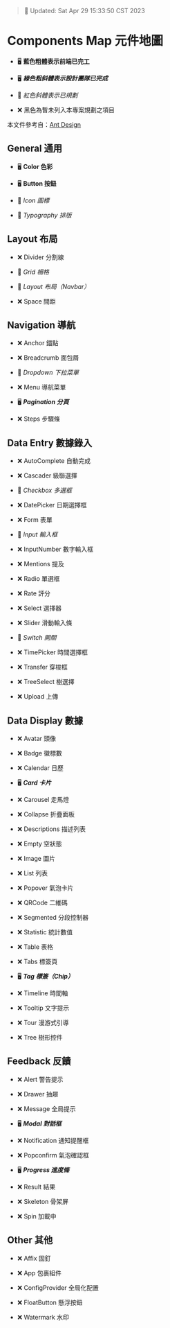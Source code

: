 > 📌 Updated: Sat Apr 29 15:33:50 CST 2023

# Components Map 元件地圖

- 🖥️ **藍色粗體表示前端已完工**

- 🖥️ ***綠色粗斜體表示設計團隊已完成***

- 📌 *紅色斜體表示已規劃*

- ❌ 黑色為暫未列入本專案規劃之項目

本文件參考自：[Ant Design](https://ant.design/components/overview-cn/)

## General 通用

- 🖥️ **Color 色彩**

- 🖥️ **Button 按鈕**

- 📌 *Icon 圖標*

- 📌 *Typography 排版*
## Layout 布局

- ❌ Divider 分割線

- 📌 *Grid 柵格*

- 📌 *Layout 布局（Navbar）*

- ❌ Space 間距
## Navigation 導航

- ❌ Anchor 錨點

- ❌ Breadcrumb 面包屑

- 📌 *Dropdown 下拉菜單*

- ❌ Menu 導航菜單

- 🖥️ ***Pagination 分頁***

- ❌ Steps 步驟條
## Data Entry 數據錄入

- ❌ AutoComplete 自動完成

- ❌ Cascader 級聯選擇

- 📌 *Checkbox 多選框*

- ❌ DatePicker 日期選擇框

- ❌ Form 表單

- 📌 *Input 輸入框*

- ❌ InputNumber 數字輸入框

- ❌ Mentions 提及

- ❌ Radio 單選框

- ❌ Rate 評分

- ❌ Select 選擇器

- ❌ Slider 滑動輸入條

- 📌 *Switch 開關*

- ❌ TimePicker 時間選擇框

- ❌ Transfer 穿梭框

- ❌ TreeSelect 樹選擇

- ❌ Upload 上傳
## Data Display 數據

- ❌ Avatar 頭像

- ❌ Badge 徽標數

- ❌ Calendar 日歷

- 🖥️ ***Card 卡片***

- ❌ Carousel 走馬燈

- ❌ Collapse 折疊面板

- ❌ Descriptions 描述列表

- ❌ Empty 空狀態

- ❌ Image 圖片

- ❌ List 列表

- ❌ Popover 氣泡卡片

- ❌ QRCode 二維碼

- ❌ Segmented 分段控制器

- ❌ Statistic 統計數值

- ❌ Table 表格

- ❌ Tabs 標簽頁

- 🖥️ ***Tag 標簽（Chip）***

- ❌ Timeline 時間軸

- ❌ Tooltip 文字提示

- ❌ Tour 漫游式引導

- ❌ Tree 樹形控件
## Feedback 反饋

- ❌ Alert 警告提示

- ❌ Drawer 抽屜

- ❌ Message 全局提示

- 🖥️ ***Modal 對話框***

- ❌ Notification 通知提醒框

- ❌ Popconfirm 氣泡確認框

- 🖥️ ***Progress 進度條***

- ❌ Result 結果

- ❌ Skeleton 骨架屏

- ❌ Spin 加載中
## Other 其他

- ❌ Affix 固釘

- ❌ App 包裹組件

- ❌ ConfigProvider 全局化配置

- ❌ FloatButton 懸浮按鈕

- ❌ Watermark 水印